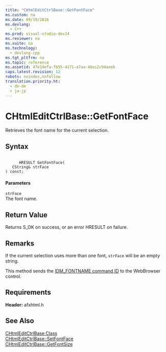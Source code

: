 ```yaml
---
title: "CHtmlEditCtrlBase::GetFontFace"
ms.custom: na
ms.date: 09/19/2016
ms.devlang: 
  - C++
ms.prod: visual-studio-dev14
ms.reviewer: na
ms.suite: na
ms.technology: 
  - devlang-cpp
ms.tgt_pltfrm: na
ms.topic: reference
ms.assetid: 47e14efa-fb55-4171-a7aa-40ac2c94aeeb
caps.latest.revision: 12
robots: noindex,nofollow
translation.priority.ht: 
  - de-de
  - ja-jp
---
```

# CHtmlEditCtrlBase::GetFontFace
Retrieves the font name for the current selection.  
  
## Syntax  
  
```  
  
      HRESULT GetFontFace(  
   CString& strFace   
) const;  
```  
  
#### Parameters  
 `strFace`  
 The font name.  
  
## Return Value  
 Returns S_OK on success, or an error HRESULT on failure.  
  
## Remarks  
 If the current selection uses more than one font, `strFace` will be an empty string.  
  
 This method sends the [IDM_FONTNAME command ID](https://msdn.microsoft.com/en-us/library/aa769880.aspx) to the WebBrowser control.  
  
## Requirements  
 **Header:** afxhtml.h  
  
## See Also  
 [CHtmlEditCtrlBase Class](../vs140/CHtmlEditCtrlBase-Class.md)   
 [CHtmlEditCtrlBase::SetFontFace](../vs140/CHtmlEditCtrlBase--SetFontFace.md)   
 [CHtmlEditCtrlBase::GetFontSize](../vs140/CHtmlEditCtrlBase--GetFontSize.md)